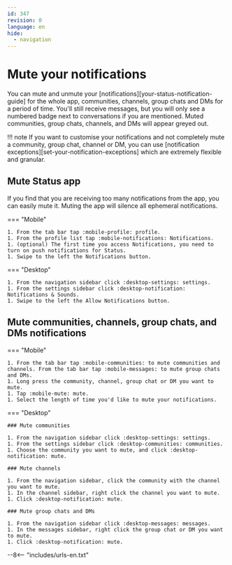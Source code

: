 ```yaml
---
id: 347
revision: 0
language: en
hide:
  - navigation
---
```


# Mute your notifications

You can mute and unmute your [notifications][your-status-notification-guide] for the whole app, communities, channels, group chats and DMs for a period of time. You'll still receive messages, but you will only see a numbered badge next to conversations if you are mentioned. Muted communities, group chats, channels, and DMs will appear greyed out.

!!! note
    If you want to customise your notifications and not completely mute a community, group chat, channel or DM, you can use [notification exceptions][set-your-notification-exceptions] which are extremely flexible and granular.

## Mute Status app

 If you find that you are receiving too many notifications from the app, you can easily mute it. Muting the app will silence all ephemeral notifications.

=== "Mobile"

    1. From the tab bar tap :mobile-profile: profile. 
    1. From the profile list tap :mobile-notifications: Notifications.
    1. (optional) The first time you access Notifications, you need to turn on push notifications for Status.
    1. Swipe to the left the Notifications button.

=== "Desktop"

    1. From the navigation sidebar click :desktop-settings: settings. 
    1. From the settings sidebar click :desktop-notification: Notifications & Sounds.
    1. Swipe to the left the Allow Notifications button.

## Mute communities, channels, group chats, and DMs notifications

=== "Mobile"

    1. From the tab bar tap :mobile-communities: to mute communities and channels. From the tab bar tap :mobile-messages: to mute group chats and DMs. 
    1. Long press the community, channel, group chat or DM you want to mute.
    1. Tap :mobile-mute: mute.
    1. Select the length of time you'd like to mute your notifications.

=== "Desktop"

    ### Mute communities

    1. From the navigation sidebar click :desktop-settings: settings.
    1. From the settings sidebar click :desktop-communities: communities.
    1. Choose the community you want to mute, and click :desktop-notification: mute.

    ### Mute channels

    1. From the navigation sidebar, click the community with the channel you want to mute.
    1. In the channel sidebar, right click the channel you want to mute.
    1. Click :desktop-notification: mute.

    ### Mute group chats and DMs

    1. From the navigation sidebar click :desktop-messages: messages.
    1. In the messages sidebar, right click the group chat or DM you want to mute.
    1. Click :desktop-notification: mute.

--8<-- "includes/urls-en.txt"
